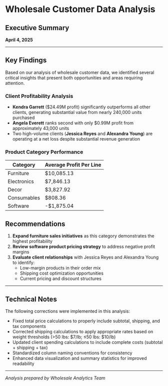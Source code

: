 # Wholesale Customer Data Analysis
## Executive Summary
**April 4, 2025**

---

## Key Findings

Based on our analysis of wholesale customer data, we identified several critical insights that present both opportunities and areas requiring attention.

### Client Profitability Analysis

* **Kendra Garrett** ($24.49M profit) significantly outperforms all other clients, generating substantial value from nearly 240,000 units purchased
* **Angela Everett** ranks second with only $0.99M profit from approximately 43,000 units
* Two high-volume clients (**Jessica Reyes** and **Alexandra Young**) are operating at a net loss despite substantial revenue generation

### Product Category Performance

| Category | Average Profit Per Line |
|----------|-------------------------|
| Furniture | $10,085.13 |
| Electronics | $7,846.13 |
| Decor | $3,827.92 |
| Consumables | $808.36 |
| Software | -$1,875.04 |

## Recommendations

1. **Expand furniture sales initiatives** as this category demonstrates the highest profitability
2. **Review software product pricing strategy** to address negative profit margins
3. **Evaluate client relationships** with Jessica Reyes and Alexandra Young to identify:
   * Low-margin products in their order mix
   * Shipping cost optimization opportunities
   * Current pricing and discount structures

---

## Technical Notes

The following corrections were implemented in this analysis:

* Fixed total price calculations to properly include subtotal, shipping, and tax components
* Corrected shipping calculations to apply appropriate rates based on weight thresholds (>50 lbs: $7/lb; ≤50 lbs: $10/lb)
* Updated client spending calculations to include complete costs (subtotal + shipping + tax)
* Standardized column naming conventions for consistency
* Enhanced data visualization and summary statistics for improved readability

---

*Analysis prepared by Wholesale Analytics Team*
